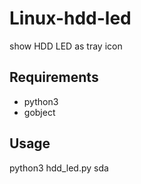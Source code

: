 # Linux-hdd-led
show HDD LED as tray icon
## Requirements
- python3
- gobject

## Usage
python3 hdd_led.py sda
